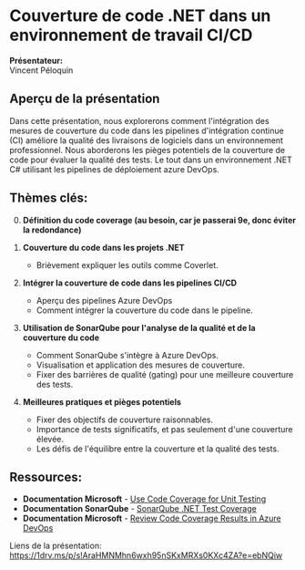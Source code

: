 # Couverture de code .NET dans un environnement de travail CI/CD

**Présentateur:**  
Vincent Péloquin

## Aperçu de la présentation

Dans cette présentation, nous explorerons comment l'intégration des mesures de couverture du code dans les pipelines d'intégration continue (CI) améliore la qualité des livraisons de logiciels dans un environnement professionnel. Nous aborderons les pièges potentiels de la couverture de code pour évaluer la qualité des tests. Le tout dans un environnement .NET C# utilisant les pipelines de déploiement azure DevOps.

## Thèmes clés:
0. **Définition du code coverage (au besoin, car je passerai 9e, donc éviter la redondance)**

1. **Couverture du code dans les projets .NET**
   - Brièvement expliquer les outils comme Coverlet.

2. **Intégrer la couverture de code dans les pipelines CI/CD**
   - Aperçu des pipelines Azure DevOps
   - Comment intégrer la couverture du code dans le pipeline.

3. **Utilisation de SonarQube pour l'analyse de la qualité et de la couverture du code**
   - Comment SonarQube s'intègre à Azure DevOps.
   - Visualisation et application des mesures de couverture.
   - Fixer des barrières de qualité (gating) pour une meilleure couverture des tests.

4. **Meilleures pratiques et pièges potentiels**
   - Fixer des objectifs de couverture raisonnables.
   - Importance de tests significatifs, et pas seulement d'une couverture élevée.
   - Les défis de l'équilibre entre la couverture et la qualité des tests.

## Ressources:

- **Documentation Microsoft** - [Use Code Coverage for Unit Testing](https://learn.microsoft.com/en-us/dotnet/core/testing/unit-testing-code-coverage?tabs=windows)  
- **Documentation SonarQube** - [SonarQube .NET Test Coverage](https://docs.sonarsource.com/sonarqube/latest/analyzing-source-code/test-coverage/dotnet-test-coverage/)  
- **Documentation Microsoft** - [Review Code Coverage Results in Azure DevOps](https://learn.microsoft.com/en-us/azure/devops/pipelines/test/review-code-coverage-results?view=azure-devops)

Liens de la présentation: https://1drv.ms/p/s!AraHMNMhn6wxh95nSKxMRXs0KXc4ZA?e=ebNQiw

